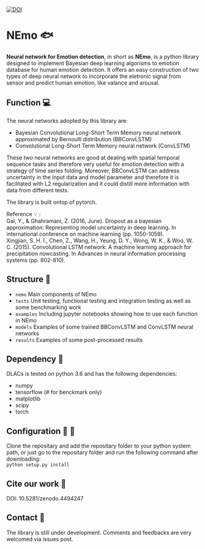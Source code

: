 [![DOI](https://zenodo.org/badge/DOI/10.5281/zenodo.4494122.svg)](https://doi.org/10.5281/zenodo.4494122)

# NEmo :fish:
**Neural network for Emotion detection**, in short as **NEmo**, is a python library designed to implement Bayesian deep learning algorisms to emotion database for human emotion detection. It offers an easy construction of two types of deep neural network to incorporate the eletronic signal from sensor and predict human emotion, like valance and arousal.<br/>

## Function :computer:
The neural networks adopted by this library are:
* Bayesian Convolutional Long-Short Term Memory neural network approximated by Bernoulli distribution (BBConvLSTM)
* Convolutional Long-Short Term Memory neural network (ConvLSTM)

These two neural networks are good at dealing with spatial temporal sequence tasks and therefore very useful for emotion detection with a strategy of time series folding. Moreover, BBConvLSTM can address uncertainty in the input data and model parameter and therefore it is facilitated with L2 regularization and it could distill more information with data from different tests. <br/>

The library is built ontop of pytorch. <br/> 

Reference :bulb: :<br/> 
Gal, Y., & Ghahramani, Z. (2016, June). Dropout as a bayesian approximation: Representing model uncertainty in deep learning. In international conference on machine learning (pp. 1050-1059). <br/>
Xingjian, S. H. I., Chen, Z., Wang, H., Yeung, D. Y., Wong, W. K., & Woo, W. C. (2015). Convolutional LSTM network: A machine learning approach for precipitation nowcasting. In Advances in neural information processing systems (pp. 802-810). <br/>

## Structure :file_folder:
* `nemo` Main components of NEmo
* `tests` Unit testing, functional testing and integration testing as well as some benchmarking work
* `examples` Including jupyter notebooks showing how to use each function in NEmo
* `models` Examples of some trained BBConvLSTM and ConvLSTM neural networks
* `results` Examples of some post-processed results

## Dependency :notebook_with_decorative_cover:
DLACs is tested on python 3.6 and has the following dependencies:<br>
* numpy
* tensorflow (# for benckmark only)
* matplotlib
* scipy
* torch

## Configuration :wrench: :hammer:
Clone the repositary and add the repositary folder to your python system path, or just go to the repositary folder and run the following command after downloading:<br>
`python setup.py install`

## Cite our work :candy:
DOI: 10.5281/zenodo.4494247

## Contact :email:
The library is still under development. Comments and feedbacks are very welcomed via issues post.
